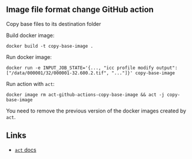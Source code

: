 ## Image file format change GitHub action

Copy base files to its destination folder

Build docker image:
```
docker build -t copy-base-image .
```

Run docker image:
```
docker run -e INPUT_JOB_STATE='{..., "icc profile modify output": ["/data/000001/32/000001-32.600.2.tif", "..."]}' copy-base-image  
```

Run action with `act`:
```
docker image rm act-github-actions-copy-base-image && act -j copy-base-image
```
You need to remove the previous version of the docker images created by `act`.

## Links

* [`act` docs](https://github.com/nektos/act)